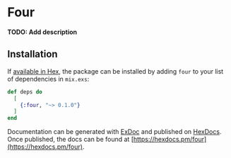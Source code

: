 # Four

**TODO: Add description**

## Installation

If [available in Hex](https://hex.pm/docs/publish), the package can be installed
by adding `four` to your list of dependencies in `mix.exs`:

```elixir
def deps do
  [
    {:four, "~> 0.1.0"}
  ]
end
```

Documentation can be generated with [ExDoc](https://github.com/elixir-lang/ex_doc)
and published on [HexDocs](https://hexdocs.pm). Once published, the docs can
be found at [https://hexdocs.pm/four](https://hexdocs.pm/four).

